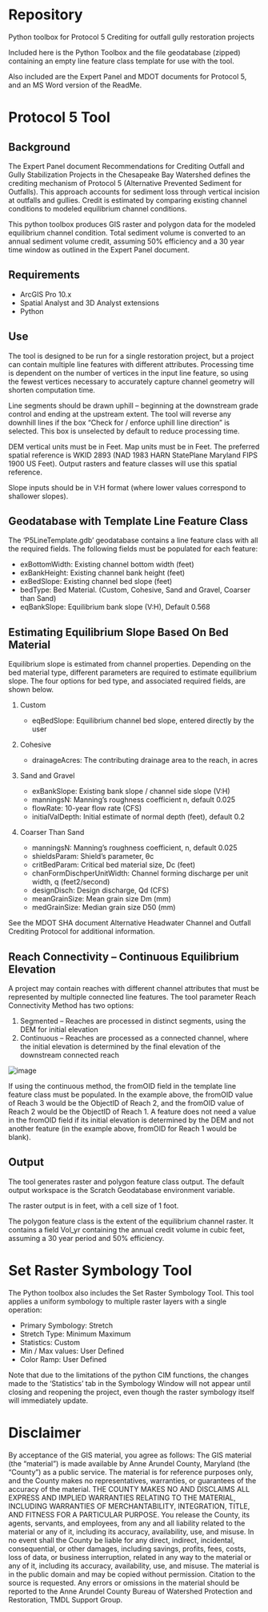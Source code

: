 # Repository
Python toolbox for Protocol 5 Crediting for outfall gully restoration projects

Included here is the Python Toolbox and the file geodatabase (zipped) containing an empty line feature class template for use with the tool.

Also included are the Expert Panel and MDOT documents for Protocol 5, and an MS Word version of the ReadMe.

# Protocol 5 Tool
## Background

The Expert Panel document Recommendations for Crediting Outfall and Gully Stabilization Projects in the Chesapeake Bay Watershed defines the crediting mechanism of Protocol 5 (Alternative Prevented Sediment for Outfalls).  This approach accounts for sediment loss through vertical incision at outfalls and gullies.  Credit is estimated by comparing existing channel conditions to modeled equilibrium channel conditions.

This python toolbox produces GIS raster and polygon data for the modeled equilibrium channel condition.  Total sediment volume is converted to an annual sediment volume credit, assuming 50% efficiency and a 30 year time window as outlined in the Expert Panel document.


## Requirements

- ArcGIS Pro 10.x
-	Spatial Analyst and 3D Analyst extensions 
-	Python


## Use

The tool is designed to be run for a single restoration project, but a project can contain multiple line features with different attributes.  Processing time is dependent on the number of vertices in the input line feature, so using the fewest vertices necessary to accurately capture channel geometry will shorten computation time.

Line segments should be drawn uphill – beginning at the downstream grade control and ending at the upstream extent.  The tool will reverse any downhill lines if the box “Check for / enforce uphill line direction” is selected.  This box is unselected by default to reduce processing time.

DEM vertical units must be in Feet. Map units must be in Feet.  The preferred spatial reference is WKID 2893 (NAD 1983 HARN StatePlane Maryland FIPS 1900 US Feet). Output rasters and feature classes will use this spatial reference.

Slope inputs should be in V:H format (where lower values correspond to shallower slopes).


## Geodatabase with Template Line Feature Class

The ‘P5LineTemplate.gdb’ geodatabase contains a line feature class with all the required fields.  The following fields must be populated for each feature:
- exBottomWidth:	Existing channel bottom width (feet)
- exBankHeight:	Existing channel bank height (feet)
- exBedSlope:	Existing channel bed slope (feet)
- bedType:	Bed Material.  (Custom, Cohesive, Sand and Gravel, Coarser than Sand)
- eqBankSlope:	Equilibrium bank slope (V:H), Default 0.568

## Estimating Equilibrium Slope Based On Bed Material
Equilibrium slope is estimated from channel properties.  Depending on the bed material type, different parameters are required to estimate equilibrium slope.  The four options for bed type, and associated required fields, are shown below.
1. Custom
    - eqBedSlope:	Equilibrium channel bed slope, entered directly by the user

2. Cohesive
    - drainageAcres:	The contributing drainage area to the reach, in acres

3. Sand and Gravel
    - exBankSlope:	Existing bank slope / channel side slope (V:H)
    - manningsN:	Manning’s roughness coefficient n, default 0.025
    - flowRate:	10-year flow rate (CFS)
    - initialValDepth:	Initial estimate of normal depth (feet), default 0.2

4. Coarser Than Sand
    - manningsN:	Manning’s roughness coefficient, n, default 0.025
    - shieldsParam:	Shield’s parameter, θc
    - critBedParam:	Critical bed material size, Dc (feet)
    - chanFormDischperUnitWidth:	Channel forming discharge per unit width, q (feet2/second)
    - designDisch:	Design discharge, Qd (CFS)
    - meanGrainSize:	Mean grain size Dm (mm)
    - medGrainSize:	Median grain size D50 (mm)

See the MDOT SHA document Alternative Headwater Channel and Outfall Crediting Protocol for additional information.


## Reach Connectivity – Continuous Equilibrium Elevation
A project may contain reaches with different channel attributes that must be represented by multiple connected line features.  The tool parameter Reach Connectivity Method has two options:
1. Segmented – Reaches are processed in distinct segments, using the DEM for initial elevation
2. Continuous – Reaches are processed as a connected channel, where the initial elevation is determined by the final elevation of the downstream connected reach

![image](https://user-images.githubusercontent.com/103444219/173117388-b73a76e2-83df-45bf-a954-0124318f59a0.png)


If using the continuous method, the fromOID field in the template line feature class must be populated.  In the example above, the fromOID value of Reach 3 would be the ObjectID of Reach 2, and the fromOID value of Reach 2 would be the ObjectID of Reach 1.  A feature does not need a value in the fromOID field if its initial elevation is determined by the DEM and not another feature (in the example above, fromOID for Reach 1 would be blank). 

## Output
The tool generates raster and polygon feature class output.  The default output workspace is the Scratch Geodatabase environment variable.

The raster output is in feet, with a cell size of 1 foot.

The polygon feature class is the extent of the equilibrium channel raster. It contains a field Vol_yr containing the annual credit volume in cubic feet, assuming a 30 year period and 50% efficiency.

# Set Raster Symbology Tool
The Python toolbox also includes the Set Raster Symbology Tool.  This tool applies a uniform symbology to multiple raster layers with a single operation:

- Primary Symbology: 	Stretch
- Stretch Type: 		Minimum Maximum
- Statistics: 		Custom
- Min / Max values: 	User Defined
- Color Ramp: 		User Defined

Note that due to the limitations of the python CIM functions, the changes made to the ‘Statistics’ tab in the Symbology Window will not appear until closing and reopening the project, even though the raster symbology itself will immediately update.

# Disclaimer
By acceptance of the GIS material, you agree as follows: 
The GIS material (the “material”) is made available by Anne Arundel County, Maryland (the “County”) as a public service. The material is for reference purposes only, and the County makes no representatives, warranties, or guarantees of the accuracy of the material. THE COUNTY MAKES NO AND DISCLAIMS ALL EXPRESS AND IMPLIED WARRANTIES RELATING TO THE MATERIAL, INCLUDING WARRANTIES OF MERCHANTABILITY, INTEGRATION, TITLE, AND FITNESS FOR A PARTICULAR PURPOSE. You release the County, its agents, servants, and employees, from any and all liability related to the material or any of it, including its accuracy, availability, use, and misuse. In no event shall the County be liable for any direct, indirect, incidental, consequential, or other damages, including savings, profits, fees, costs, loss of data, or business interruption, related in any way to the material or any of it, including its accuracy, availability, use, and misuse. 
The material is in the public domain and may be copied without permission. Citation to the source is requested. 
Any errors or omissions in the material should be reported to the Anne Arundel County Bureau of Watershed Protection and Restoration, TMDL Support Group. 
